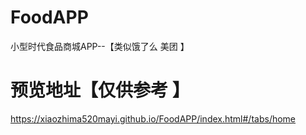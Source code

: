﻿# FoodAPP
小型时代食品商城APP--【类似饿了么 美团 】
# 预览地址【仅供参考 】
https://xiaozhima520mayi.github.io/FoodAPP/index.html#/tabs/home
